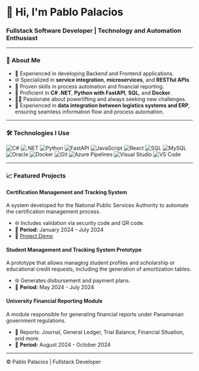 # 👋 Hi, I'm Pablo Palacios

### Fullstack Software Developer | Technology and Automation Enthusiast

---

### 🚀 About Me
- 💼 Experienced in developing Backend and Frontend applications.
- 🌐 Specialized in **service integration**, **microservices**, and **RESTful APIs**.
- 🥇 Proven skills in process automation and financial reporting.
- 🔧 Proficient in **C# .NET**, **Python with FastAPI**, **SQL**, and **Docker**.
- 🏋️‍♂️ Passionate about powerlifting and always seeking new challenges.
- 🔄 Experienced in **data integration between logistics systems and ERP**, ensuring seamless information flow and process automation.
---

### 🛠️ Technologies I Use
<p align="left">
  <img src="https://img.shields.io/badge/C%23-239120?style=for-the-badge&logo=c-sharp&logoColor=white" alt="C#"/>
  <img src="https://img.shields.io/badge/.NET-512BD4?style=for-the-badge&logo=dotnet&logoColor=white" alt=".NET"/>
  <img src="https://img.shields.io/badge/Python-3776AB?style=for-the-badge&logo=python&logoColor=white" alt="Python"/>
  <img src="https://img.shields.io/badge/FastAPI-009688?style=for-the-badge&logo=fastapi&logoColor=white" alt="FastAPI"/>
  <img src="https://img.shields.io/badge/JavaScript-F7DF1E?style=for-the-badge&logo=javascript&logoColor=black" alt="JavaScript"/>
  <img src="https://img.shields.io/badge/React-61DAFB?style=for-the-badge&logo=react&logoColor=black" alt="React"/>
  <img src="https://img.shields.io/badge/SQL-003B57?style=for-the-badge&logo=postgresql&logoColor=white" alt="SQL"/>
  <img src="https://img.shields.io/badge/MySQL-4479A1?style=for-the-badge&logo=mysql&logoColor=white" alt="MySQL"/>
  <img src="https://img.shields.io/badge/Oracle-F80000?style=for-the-badge&logo=oracle&logoColor=white" alt="Oracle"/>
  <img src="https://img.shields.io/badge/Docker-2496ED?style=for-the-badge&logo=docker&logoColor=white" alt="Docker"/>
  <img src="https://img.shields.io/badge/Git-F05032?style=for-the-badge&logo=git&logoColor=white" alt="Git"/>
  <img src="https://img.shields.io/badge/Azure_Pipelines-0078D7?style=for-the-badge&logo=azure-pipelines&logoColor=white" alt="Azure Pipelines"/>
  <img src="https://img.shields.io/badge/Visual_Studio-5C2D91?style=for-the-badge&logo=visual-studio&logoColor=white" alt="Visual Studio"/>
  <img src="https://img.shields.io/badge/VS_Code-007ACC?style=for-the-badge&logo=visual-studio-code&logoColor=white" alt="VS Code"/>
</p>

---

### 📈 Featured Projects

#### **Certification Management and Tracking System**
A system developed for the National Public Services Authority to automate the certification management process.
- 🌐 Includes validation via security code and QR code.
- 📅 **Period:** January 2024 - July 2024
- 🔗 [Project Demo](https://cgesecer.asep.gob.pa)

#### **Student Management and Tracking System Prototype**
A prototype that allows managing student profiles and scholarship or educational credit requests, including the generation of amortization tables.
- 🌐 Generates disbursement and payment plans.
- 📅 **Period:** May 2024 - July 2024

#### **University Financial Reporting Module**
A module responsible for generating financial reports under Panamanian government regulations.
- 📐 Reports: Journal, General Ledger, Trial Balance, Financial Situation, and more.
- 📅 **Period:** August 2024 - October 2024

---

© Pablo Palacios | Fullstack Developer

